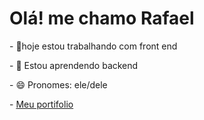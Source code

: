 <h1> Olá! me chamo Rafael </h1>

<p>- 🔭hoje estou trabalhando com front end</p>
<p>- 🌱 Estou aprendendo backend</p>
<p>- 😄 Pronomes: ele/dele</p>
<p>- <a href="https://hightecrs.com.br">Meu portifolio </a></p>
